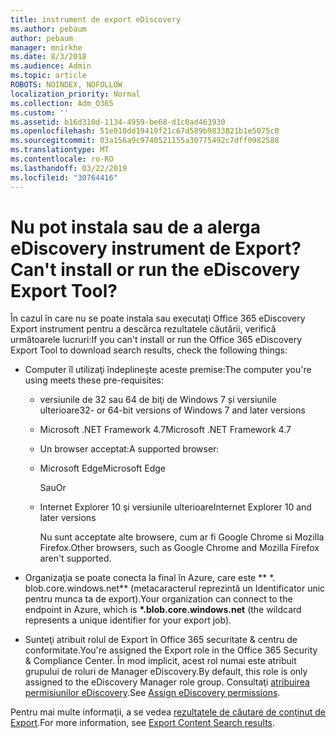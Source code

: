 ```yaml
---
title: instrument de export eDiscovery
ms.author: pebaum
author: pebaum
manager: mnirkhe
ms.date: 8/3/2018
ms.audience: Admin
ms.topic: article
ROBOTS: NOINDEX, NOFOLLOW
localization_priority: Normal
ms.collection: Adm_O365
ms.custom: ''
ms.assetid: b16d310d-1134-4959-be68-d1c0ad463930
ms.openlocfilehash: 51e010dd19419f21c67d589b9833821b1e5075c0
ms.sourcegitcommit: 03a156a9c9740521155a30775492c7dff0982588
ms.translationtype: MT
ms.contentlocale: ro-RO
ms.lasthandoff: 03/22/2019
ms.locfileid: "30764416"
---
```

# <a name="cant-install-or-run-the-ediscovery-export-tool"></a><span data-ttu-id="5f814-102">Nu pot instala sau de a alerga eDiscovery instrument de Export?</span><span class="sxs-lookup"><span data-stu-id="5f814-102">Can't install or run the eDiscovery Export Tool?</span></span>

<span data-ttu-id="5f814-103">În cazul în care nu se poate instala sau executaţi Office 365 eDiscovery Export instrument pentru a descărca rezultatele căutării, verifică următoarele lucruri:</span><span class="sxs-lookup"><span data-stu-id="5f814-103">If you can't install or run the Office 365 eDiscovery Export Tool to download search results, check the following things:</span></span>
  
- <span data-ttu-id="5f814-104">Computer îl utilizaţi îndeplineşte aceste premise:</span><span class="sxs-lookup"><span data-stu-id="5f814-104">The computer you're using meets these pre-requisites:</span></span>
    
  - <span data-ttu-id="5f814-105">versiunile de 32 sau 64 de biţi de Windows 7 și versiunile ulterioare</span><span class="sxs-lookup"><span data-stu-id="5f814-105">32- or 64-bit versions of Windows 7 and later versions</span></span>
    
  - <span data-ttu-id="5f814-106">Microsoft .NET Framework 4.7</span><span class="sxs-lookup"><span data-stu-id="5f814-106">Microsoft .NET Framework 4.7</span></span>
    
  - <span data-ttu-id="5f814-107">Un browser acceptat:</span><span class="sxs-lookup"><span data-stu-id="5f814-107">A supported browser:</span></span>
    
  - <span data-ttu-id="5f814-108">Microsoft Edge</span><span class="sxs-lookup"><span data-stu-id="5f814-108">Microsoft Edge</span></span>
    
    <span data-ttu-id="5f814-109">Sau</span><span class="sxs-lookup"><span data-stu-id="5f814-109">Or</span></span>
    
  - <span data-ttu-id="5f814-110">Internet Explorer 10 şi versiunile ulterioare</span><span class="sxs-lookup"><span data-stu-id="5f814-110">Internet Explorer 10 and later versions</span></span>
    
    <span data-ttu-id="5f814-111">Nu sunt acceptate alte browsere, cum ar fi Google Chrome si Mozilla Firefox.</span><span class="sxs-lookup"><span data-stu-id="5f814-111">Other browsers, such as Google Chrome and Mozilla Firefox aren't supported.</span></span>
    
- <span data-ttu-id="5f814-112">Organizaţia se poate conecta la final în Azure, care este \*\* \*. blob.core.windows.net\*\* (metacaracterul reprezintă un Identificator unic pentru munca ta de export).</span><span class="sxs-lookup"><span data-stu-id="5f814-112">Your organization can connect to the endpoint in Azure, which is **\*.blob.core.windows.net** (the wildcard represents a unique identifier for your export job).</span></span> 
    
- <span data-ttu-id="5f814-113">Sunteţi atribuit rolul de Export în Office 365 securitate &amp; centru de conformitate.</span><span class="sxs-lookup"><span data-stu-id="5f814-113">You're assigned the Export role in the Office 365 Security &amp; Compliance Center.</span></span> <span data-ttu-id="5f814-114">În mod implicit, acest rol numai este atribuit grupului de roluri de Manager eDiscovery.</span><span class="sxs-lookup"><span data-stu-id="5f814-114">By default, this role is only assigned to the eDiscovery Manager role group.</span></span> <span data-ttu-id="5f814-115">Consultaţi [atribuirea permisiunilor eDiscovery](https://support.office.com/article/assign-ediscovery-permissions-in-the-office-365-security-compliance-center-5b9a067b-9d2e-4aa5-bb33-99d8c0d0b5d7#moreinfo).</span><span class="sxs-lookup"><span data-stu-id="5f814-115">See [Assign eDiscovery permissions](https://support.office.com/article/assign-ediscovery-permissions-in-the-office-365-security-compliance-center-5b9a067b-9d2e-4aa5-bb33-99d8c0d0b5d7#moreinfo).</span></span>
    
<span data-ttu-id="5f814-116">Pentru mai multe informaţii, a se vedea [rezultatele de căutare de conţinut de Export](https://support.office.com/article/Export-Content-Search-results-from-the-Office-365-Security-Compliance-Center-ed48d448-3714-4c42-85f5-10f75f6a4278).</span><span class="sxs-lookup"><span data-stu-id="5f814-116">For more information, see [Export Content Search results](https://support.office.com/article/Export-Content-Search-results-from-the-Office-365-Security-Compliance-Center-ed48d448-3714-4c42-85f5-10f75f6a4278).</span></span>
  

